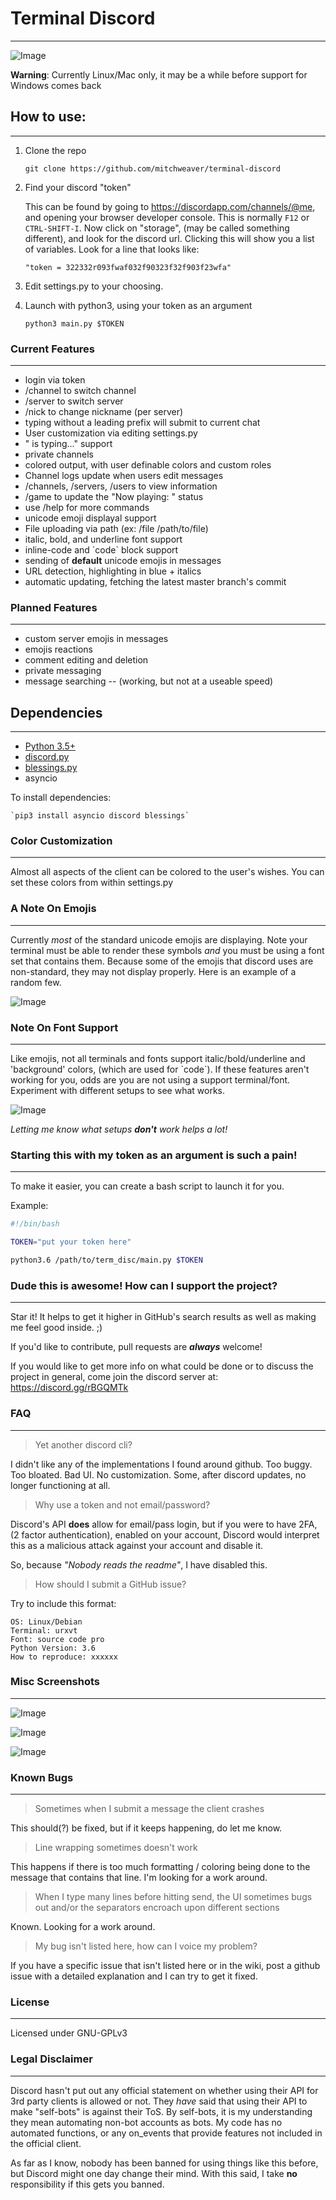 # Terminal Discord
--------------------

![Image](https://0x0.st/soYP.png)


__**Warning**__: Currently Linux/Mac only, it may be a while before support for Windows comes back

## How to use:
-------------------------

1. Clone the repo
    
    `git clone https://github.com/mitchweaver/terminal-discord`
    
2. Find your discord "token"
   
    This can be found by going to https://discordapp.com/channels/@me,
    and opening your browser developer console. This is normally `F12` or
    `CTRL-SHIFT-I`. Now click on "storage", (may be called something different),
    and look for the discord url. Clicking this will show you a list of
    variables. Look for a line that looks like:
    
    `"token = 322332r093fwaf032f90323f32f903f23wfa"`

3. Edit settings.py to your choosing.

4. Launch with python3, using your token as an argument

    `python3 main.py $TOKEN`


### Current Features
--------------------------

* login via token
* /channel to switch channel
* /server to switch server
* /nick to change nickname (per server)
* typing without a leading prefix will submit to current chat
* User customization via editing settings.py
* "<USER> is typing..." support
* private channels
* colored output, with user definable colors and custom roles
* Channel logs update when users edit messages
* /channels, /servers, /users to view information
* /game to update the "Now playing: " status
* use /help for more commands
* unicode emoji displayal support
* File uploading via path (ex: /file /path/to/file)
* italic, bold, and underline font support
* inline-code and \`code\` block support
* sending of __default__ unicode emojis in messages
* URL detection, highlighting in blue + italics
* automatic updating, fetching the latest master branch's commit

### Planned Features
---------------------------

* custom server emojis in messages
* emojis reactions
* comment editing and deletion
* private messaging
* message searching -- (working, but not at a useable speed)

## Dependencies
------------------------

* [Python 3.5+](https://www.python.org/downloads/)
* [discord.py](https://github.com/Rapptz/discord.py)
* [blessings.py](https://pypi.python.org/pypi/blessings/)
* asyncio

To install dependencies:

    `pip3 install asyncio discord blessings`


### Color Customization
------------------------

Almost all aspects of the client can be colored to
the user's wishes. You can set these colors from within
settings.py

### A Note On Emojis
-------------------------

Currently *most* of the standard unicode emojis
are displaying. Note your terminal must be able
to render these symbols *and* you must be using a font
set that contains them. Because some of the emojis
that discord uses are non-standard, they may not
display properly. Here is an example of a random
few.

![Image](https://images-ext-2.discordapp.net/external/iN52NdGOWqdWOxby88wiEGs8R81j33ndPjgKX8eKUNA/https/0x0.st/soIy.png?width=400&height=32)

### Note On Font Support
-------------------------

Like emojis, not all terminals and fonts support
italic/bold/underline and 'background' colors, (which are used for \`code\`).
If these features aren't working for you, odds are you are not using a 
support terminal/font. Experiment with different setups to see what works.

![Image](https://0x0.st/sHQ0.png)

*Letting me know what setups __don't__ work helps a lot!*

### Starting this with my token as an argument is such a pain!
--------------------------------------------------------

To make it easier, you can create a bash script to launch it for you.

Example:

```bash
#!/bin/bash

TOKEN="put your token here"

python3.6 /path/to/term_disc/main.py $TOKEN
```

### Dude this is awesome! How can I support the project?
--------------------------------------------------------

Star it! It helps to get it higher in GitHub's search results as well as
making me feel good inside. ;)

If you'd like to contribute, pull requests are __*always*__ welcome!

If you would like to get more info on what could be done or to discuss the
project in general, come join the discord server at: https://discord.gg/rBGQMTk

### FAQ
-------------------------

> Yet another discord cli?

I didn't like any of the implementations I found around github. Too buggy.
Too bloated. Bad UI. No customization. Some, after discord updates, 
no longer functioning at all.

> Why use a token and not email/password?

Discord's API __does__ allow for email/pass login, but if you were to have
2FA, (2 factor authentication), enabled on your account, Discord would
interpret this as a malicious attack against your account and disable it.

So, because *"Nobody reads the readme"*, I have disabled this.

> How should I submit a GitHub issue?

Try to include this format:

```
OS: Linux/Debian
Terminal: urxvt
Font: source code pro
Python Version: 3.6
How to reproduce: xxxxxx
```

### Misc Screenshots
--------------------------

![Image](https://0x0.st/sHjn.png)

![Image](https://0x0.st/sHe8.png)

![Image](https://0x0.st/sHez.png)


### Known Bugs
--------------------------

> Sometimes when I submit a message the client crashes

This should(?) be fixed, but if it keeps happening, do let me know.

> Line wrapping sometimes doesn't work

This happens if there is too much formatting / coloring being done to the
message that contains that line. I'm looking for a work around.

> When I type many lines before hitting send, the UI sometimes bugs out
and/or the separators encroach upon different sections

Known. Looking for a work around.

> My bug isn't listed here, how can I voice my problem?

If you have a specific issue that isn't listed here or in the
wiki, post a github issue with a detailed explanation and I can
try to get it fixed.

### License
-------------------------------

Licensed under GNU-GPLv3

### Legal Disclaimer
--------------------------------

Discord hasn't put out any official statement on whether using their 
API for 3rd party clients is allowed or not. They *have* said that using
their API to make "self-bots" is against their ToS. By self-bots, it is
my understanding they mean automating non-bot accounts as bots.
My code has no automated functions, or any on_events that provide features
not included in the official client. 

As far as I know, nobody has been banned for using things like this before, 
but Discord might one day change their mind. With this said, I take **no** 
responsibility if this gets you banned.
